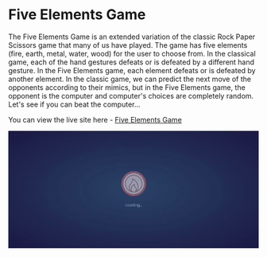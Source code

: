 # **Five Elements Game**

The Five Elements Game is an extended variation of the classic Rock Paper Scissors game that many of us have played. The game has five elements (fire, earth, metal, water, wood) for the user to choose from. In the classical game, each of the hand gestures defeats or is defeated by a different hand gesture. In the Five Elements game, each element defeats or is defeated by another element. In the classic game, we can predict the next move of the opponents according to their mimics, but in the Five Elements game, the opponent is the computer and computer's choices are completely random. Let's see if you can beat the computer...

You can view the live site here - <a href="https://mika-sims.github.io/Five-Elements-Game/" target="_blank" rel="noopener">Five Elements Game</a>

![](assets/images/five_elements_game.gif)
